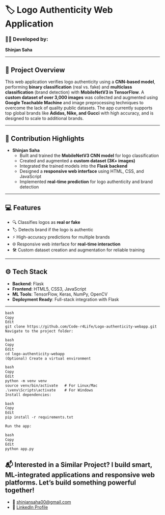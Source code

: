 # 🏷️ Logo Authenticity Web Application

### 👨‍💻 Developed by:  
**Shinjan Saha**

---

## 🧠 Project Overview

This web application verifies logo authenticity using a **CNN-based model**, performing **binary classification** (real vs. fake) and **multiclass classification** (brand detection) with **MobileNetV3 in TensorFlow**. A **custom dataset of over 3,000 images** was collected and augmented using **Google Teachable Machine** and image preprocessing techniques to overcome the lack of quality public datasets. The app currently supports top global brands like **Adidas, Nike, and Gucci** with high accuracy, and is designed to scale to additional brands.

---

## 🙌 Contribution Highlights

- **Shinjan Saha**
  - Built and trained the **MobileNetV3 CNN model** for logo classification
  - Created and augmented a **custom dataset (3K+ images)**
  - Integrated the trained models into the **Flask backend**
  - Designed a **responsive web interface** using HTML, CSS, and JavaScript
  - Implemented **real-time prediction** for logo authenticity and brand detection

---

## 💻 Features

- 🔍 Classifies logos as **real or fake**
- 🏷️ Detects brand if the logo is authentic
- ⚡ High-accuracy predictions for multiple brands
- 🌐 Responsive web interface for **real-time interaction**
- 🛠️ Custom dataset creation and augmentation for reliable training

---

## ⚙️ Tech Stack

- **Backend**: Flask  
- **Frontend**: HTML5, CSS3, JavaScript  
- **ML Tools**: TensorFlow, Keras, NumPy, OpenCV  
- **Deployment Ready**: Full-stack integration with Flask

---

```markdown
bash
Copy
Edit
git clone https://github.com/Code-r4Life/Logo-authenticity-webapp.git
Navigate to the project folder:

bash
Copy
Edit
cd logo-authenticity-webapp
(Optional) Create a virtual environment

bash
Copy
Edit
python -m venv venv
source venv/bin/activate   # For Linux/Mac
.\venv\Scripts\activate    # For Windows
Install dependencies:

bash
Copy
Edit
pip install -r requirements.txt

Run the app:

bash
Copy
Edit
python app.py
```

## 📬 Interested in a Similar Project? I build smart, ML-integrated applications and responsive web platforms. Let’s build something powerful together!
- 📧 shinjansaha00@gmail.com
- 🔗 [LinkedIn Profile](https://www.linkedin.com/in/shinjan-saha-1bb744319/)
